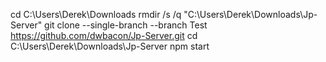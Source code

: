 cd C:\Users\Derek\Downloads
rmdir /s /q "C:\Users\Derek\Downloads\Jp-Server"
git clone --single-branch --branch Test https://github.com/dwbacon/Jp-Server.git
cd C:\Users\Derek\Downloads\Jp-Server
npm start 
